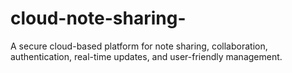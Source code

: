 # cloud-note-sharing-
A secure cloud-based platform for note sharing, collaboration, authentication, real-time updates, and user-friendly management.
